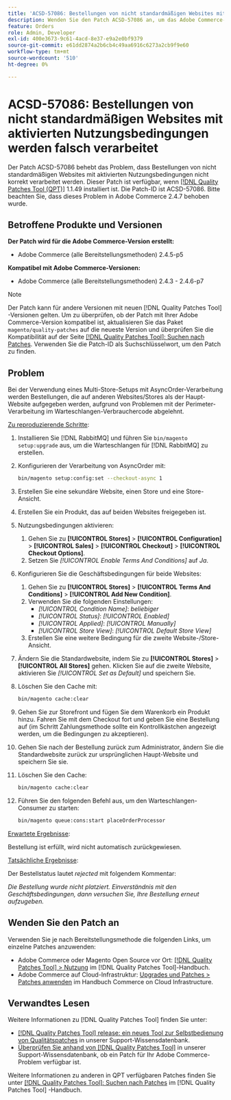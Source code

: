 ```yaml
---
title: 'ACSD-57086: Bestellungen von nicht standardmäßigen Websites mit aktivierten Nutzungsbedingungen werden falsch verarbeitet'
description: Wenden Sie den Patch ACSD-57086 an, um das Adobe Commerce-Problem zu beheben, bei dem Bestellungen von nicht standardmäßigen Websites mit aktivierten Nutzungsbedingungen nicht korrekt verarbeitet werden.
feature: Orders
role: Admin, Developer
exl-id: 400e3673-9c61-4acd-8e37-e9a2e0bf9379
source-git-commit: e61dd2874a2b6cb4c49aa6916c6273a2cb9f9e60
workflow-type: tm+mt
source-wordcount: '510'
ht-degree: 0%

---
```


# ACSD-57086: Bestellungen von nicht standardmäßigen Websites mit aktivierten Nutzungsbedingungen werden falsch verarbeitet

Der Patch ACSD-57086 behebt das Problem, dass Bestellungen von nicht standardmäßigen Websites mit aktivierten Nutzungsbedingungen nicht korrekt verarbeitet werden. Dieser Patch ist verfügbar, wenn [[!DNL Quality Patches Tool (QPT)]](/help/announcements/adobe-commerce-announcements/magento-quality-patches-released-new-tool-to-self-serve-quality-patches.md) 1.1.49 installiert ist. Die Patch-ID ist ACSD-57086. Bitte beachten Sie, dass dieses Problem in Adobe Commerce 2.4.7 behoben wurde.

## Betroffene Produkte und Versionen

**Der Patch wird für die Adobe Commerce-Version erstellt:**

* Adobe Commerce (alle Bereitstellungsmethoden) 2.4.5-p5

**Kompatibel mit Adobe Commerce-Versionen:**

* Adobe Commerce (alle Bereitstellungsmethoden) 2.4.3 - 2.4.6-p7

>[!NOTE]
>
>Der Patch kann für andere Versionen mit neuen [!DNL Quality Patches Tool] -Versionen gelten. Um zu überprüfen, ob der Patch mit Ihrer Adobe Commerce-Version kompatibel ist, aktualisieren Sie das Paket `magento/quality-patches` auf die neueste Version und überprüfen Sie die Kompatibilität auf der Seite [[!DNL Quality Patches Tool]: Suchen nach Patches](https://experienceleague.adobe.com/tools/commerce-quality-patches/index.html). Verwenden Sie die Patch-ID als Suchschlüsselwort, um den Patch zu finden.

## Problem

Bei der Verwendung eines Multi-Store-Setups mit AsyncOrder-Verarbeitung werden Bestellungen, die auf anderen Websites/Stores als der Haupt-Website aufgegeben werden, aufgrund von Problemen mit der Perimeter-Verarbeitung im Warteschlangen-Verbrauchercode abgelehnt.

<u>Zu reproduzierende Schritte</u>:

1. Installieren Sie [!DNL RabbitMQ] und führen Sie `bin/magento setup:upgrade` aus, um die Warteschlangen für [!DNL RabbitMQ] zu erstellen.
1. Konfigurieren der Verarbeitung von AsyncOrder mit:

   ```bash
   bin/magento setup:config:set --checkout-async 1
   ```

1. Erstellen Sie eine sekundäre Website, einen Store und eine Store-Ansicht.
1. Erstellen Sie ein Produkt, das auf beiden Websites freigegeben ist.
1. Nutzungsbedingungen aktivieren:
   1. Gehen Sie zu **[!UICONTROL Stores]** > **[!UICONTROL Configuration]** > **[!UICONTROL Sales]** > **[!UICONTROL Checkout]** > **[!UICONTROL Checkout Options]**.
   1. Setzen Sie *[!UICONTROL Enable Terms And Conditions]* auf *Ja*.
1. Konfigurieren Sie die Geschäftsbedingungen für beide Websites:
   1. Gehen Sie zu **[!UICONTROL Stores]** > **[!UICONTROL Terms And Conditions]** > **[!UICONTROL Add New Condition]**.
   1. Verwenden Sie die folgenden Einstellungen:
      * *[!UICONTROL Condition Name]*: *beliebiger*
      * *[!UICONTROL Status]*: *[!UICONTROL Enabled]*
      * *[!UICONTROL Applied]*: *[!UICONTROL Manually]*
      * *[!UICONTROL Store View]*: *[!UICONTROL Default Store View]*
   1. Erstellen Sie eine weitere Bedingung für die zweite Website-/Store-Ansicht.
1. Ändern Sie die Standardwebsite, indem Sie zu **[!UICONTROL Stores]** > **[!UICONTROL All Stores]** gehen. Klicken Sie auf die zweite Website, aktivieren Sie *[!UICONTROL Set as Default]* und speichern Sie.
1. Löschen Sie den Cache mit:

   ```bash
   bin/magento cache:clear
   ```

1. Gehen Sie zur Storefront und fügen Sie dem Warenkorb ein Produkt hinzu. Fahren Sie mit dem Checkout fort und geben Sie eine Bestellung auf (im Schritt Zahlungsmethode sollte ein Kontrollkästchen angezeigt werden, um die Bedingungen zu akzeptieren).
1. Gehen Sie nach der Bestellung zurück zum Administrator, ändern Sie die Standardwebsite zurück zur ursprünglichen Haupt-Website und speichern Sie sie.
1. Löschen Sie den Cache:

   ```bash
   bin/magento cache:clear
   ```

1. Führen Sie den folgenden Befehl aus, um den Warteschlangen-Consumer zu starten:

   ```bash
   bin/magento queue:cons:start placeOrderProcessor
   ```

<u>Erwartete Ergebnisse</u>:

Bestellung ist erfüllt, wird nicht automatisch zurückgewiesen.

<u>Tatsächliche Ergebnisse</u>:

Der Bestellstatus lautet *rejected* mit folgendem Kommentar:

*Die Bestellung wurde nicht platziert. Einverständnis mit den Geschäftsbedingungen, dann versuchen Sie, Ihre Bestellung erneut aufzugeben.*

## Wenden Sie den Patch an

Verwenden Sie je nach Bereitstellungsmethode die folgenden Links, um einzelne Patches anzuwenden:

* Adobe Commerce oder Magento Open Source vor Ort: [[!DNL Quality Patches Tool] > Nutzung](https://experienceleague.adobe.com/docs/commerce-operations/tools/quality-patches-tool/usage.html) im [!DNL Quality Patches Tool]-Handbuch.
* Adobe Commerce auf Cloud-Infrastruktur: [Upgrades und Patches > Patches anwenden](https://experienceleague.adobe.com/docs/commerce-cloud-service/user-guide/develop/upgrade/apply-patches.html) im Handbuch Commerce on Cloud Infrastructure.

## Verwandtes Lesen

Weitere Informationen zu [!DNL Quality Patches Tool] finden Sie unter:

* [[!DNL Quality Patches Tool] release: ein neues Tool zur Selbstbedienung von Qualitätspatches](/help/announcements/adobe-commerce-announcements/magento-quality-patches-released-new-tool-to-self-serve-quality-patches.md) in unserer Support-Wissensdatenbank.
* [Überprüfen Sie anhand von  [!DNL Quality Patches Tool]](/help/support-tools/patches-available-in-qpt-tool/check-patch-for-magento-issue-with-magento-quality-patches.md) in unserer Support-Wissensdatenbank, ob ein Patch für Ihr Adobe Commerce-Problem verfügbar ist.

Weitere Informationen zu anderen in QPT verfügbaren Patches finden Sie unter [[!DNL Quality Patches Tool]: Suchen nach Patches](https://experienceleague.adobe.com/tools/commerce-quality-patches/index.html) im [!DNL Quality Patches Tool] -Handbuch.
